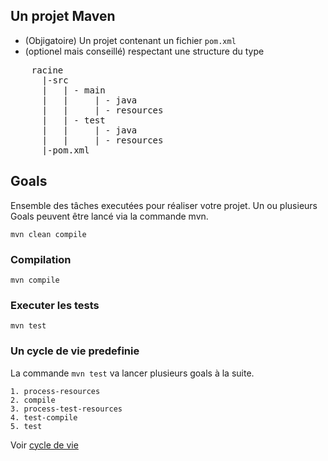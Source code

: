 ## Un projet Maven
- (Objigatoire) Un projet contenant un fichier `pom.xml`
- (optionel mais conseillé) respectant une structure du type 
<pre>
    racine
      |-src
      |   | - main
      |   |     | - java
      |   |     | - resources
      |   | - test
      |   |     | - java
      |   |     | - resources
      |-pom.xml
</pre>

## Goals
Ensemble des tâches executées pour réaliser votre projet.
Un ou plusieurs Goals peuvent être lancé via la commande mvn. 

`````shell
mvn clean compile
`````

### Compilation 

`````shell
mvn compile
`````

### Executer les tests

`````shell
mvn test
`````

### Un cycle de vie predefinie
La commande `mvn test` va lancer plusieurs goals à la suite.
   
    1. process-resources
    2. compile
    3. process-test-resources
    4. test-compile
    5. test

Voir [cycle de vie](https://maven.apache.org/guides/introduction/introduction-to-the-lifecycle.html)